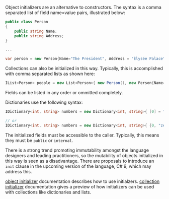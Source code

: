 Object initializers are an alternative to constructors. The syntax is a comma separated list of field name=value pairs, illustrated below:

```csharp
public class Person
{
    public string Name;
    public string Address;
}

...

var person = new Person{Name="The President", Address = "Élysée Palace"};
```

Collections can also be initialized in this way. Typically, this is accomplished with comma separated lists as shown here:

```csharp
IList<Person> people = new List<Person>{ new Person(), new Person{Name="Joe", "Shmow"}};
```

Fields can be listed in any order or ommitted completely.

Dictionaries use the following syntax:

```csharp
IDictionary<int, string> numbers = new Dictionary<int, string>{ [0] = "zero", [1] = "one"...};

// or
IDictionary<int, string> numbers = new Dictionary<int, string>{ {0, "zero }, {1,  "one"}...};
```

The initialized fields must be accessible to the caller. Typically, this means they must be `public` or `internal`.

There is a strong trend promoting immutability amongst the language designers and leading practitioners, so the mutability of objects initialized in this way is seen as a disadvantage. There are proposals to introduce an `init` clause in the upcoming version of the language, C# 9, which may address this.

[object initializer][object-initializers] documentation describes how to use initialzers.
[collection initializer][collection-initializers] documentation gives a preview of how initializers can be used with collections like dictionaries and lists.

[object-initializers]: https://docs.microsoft.com/en-us/dotnet/csharp/programming-guide/classes-and-structs/object-and-collection-initializers#object-initializers
[collection-initializers]: https://docs.microsoft.com/en-us/dotnet/csharp/programming-guide/classes-and-structs/object-and-collection-initializers#collection-initializers
